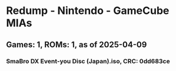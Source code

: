 # Redump - Nintendo - GameCube MIAs
## Games: 1, ROMs: 1, as of 2025-04-09

### SmaBro DX Event-you Disc (Japan).iso, CRC: 0dd683ce
